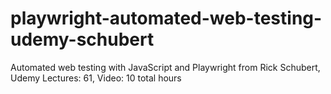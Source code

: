 # playwright-automated-web-testing-udemy-schubert
Automated web testing with JavaScript and Playwright from Rick Schubert, Udemy Lectures: 61, Video: 10 total hours
